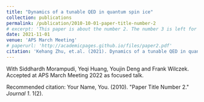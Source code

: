 ```yaml
---
title: "Dynamics of a tunable QED in quantum spin ice"
collection: publications
permalink: /publication/2010-10-01-paper-title-number-2
# excerpt: 'This paper is about the number 2. The number 3 is left for future work.'
date: 2021-11-01
venue: 'APS March Meeting'
# paperurl: 'http://academicpages.github.io/files/paper2.pdf'
citation: 'Kehang Zhu, et.al. (2021). Dynamics of a tunable QED in quantum spin ice.'
---
```

With Siddhardh Morampudi, Yeqi Huang, Youjin Deng and Frank Wilczek. Accepted at APS March Meeting 2022 as focused talk.

<!-- [Download paper here](http://academicpages.github.io/files/paper2.pdf) -->

Recommended citation: Your Name, You. (2010). "Paper Title Number 2." <i>Journal 1</i>. 1(2).